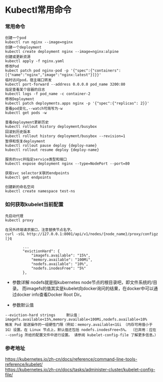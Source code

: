 # Kubectl常用命令


### 常用命令
```
创建一个pod
kubectl run nginx --image=nginx
创建一个deployment
kubectl create deployment nginx --image=nginx:alpine
创建或更新资源
kubectl apply -f nginx.yaml
修改Pod
kubect patch pod nginx-pod -p '{"spec":{"containers":[{"name":"nginx","image":"nginx:latest"}]}}'
临时访问pod，宿主端口转发
kubectl port-forward --address 0.0.0.0 pod_name 3200:80
指定查看某个容器的日志
kubectl logs -f pod_name -c container-2
修改Deployment
kubectl patch deployments.apps nginx -p '{"spec":{"replicas": 2}}'
查看pod变化,--watch可简写为-w
kubectl get pods -w

查看deployment更新历史
kubectl rollout history deployment/busybox
回滚到历史版本
kubectl rollout history deployment/busybox --revision=1
暂停和恢复deployment
kubectl rollout pause deploy {deploy-name}
kubectl rollout resume deploy {deploy-name}

服务的svc并指定service类型和端口
kubectl expose deployment nginx --type=NodePort --port=80

获取svc selector关联的endpoints
kubectl get endpoints

创建新的命名空间
kubectl create namespace test-ns
```


### 如何获取kubelet当前配置
```
先启动代理
kubectl proxy

在另外终端请求接口，注意替换节点名字。
curl -sSL http://127.0.0.1:8001/api/v1/nodes/{node_name}/proxy/configz |jq

        ...
        "evictionHard": {
            "imagefs.available": "15%",
            "memory.available": "100Mi",
            "nodefs.available": "10%",
            "nodefs.inodesFree": "5%"
        },
```
- 参数详解
nodefs就是指kubernetes node节点的根目录吧，即文件系统的/目录。
而imagefs的值其实是kubelet向docker询问的结果，在docker中可以通过docker info查看Docker Root Dir。

- 参数默认值
```
--eviction-hard strings     默认值：imagefs.available<15%,memory.available<100Mi,nodefs.available<10%
触发 Pod 驱逐操作的一组硬性门限（例如：memory.available<1Gi （内存可用值小于 1G）设置。在 Linux 节点上，默认值还包括 nodefs.inodesFree<5%。 （已弃用：应在 --config 所给的配置文件中进行设置。 请参阅 kubelet-config-file 了解更多信息。）

```

### 参考地址
https://kubernetes.io/zh-cn/docs/reference/command-line-tools-reference/kubelet/ <br/>
https://kubernetes.io/zh-cn/docs/tasks/administer-cluster/kubelet-config-file/